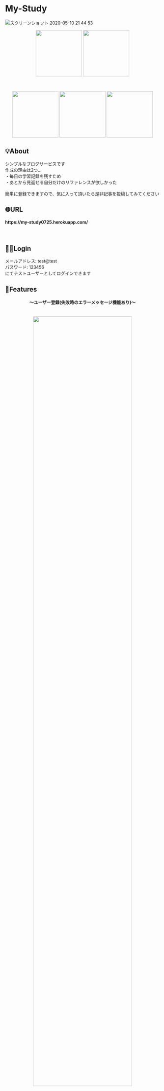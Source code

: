 # My-Study  
![スクリーンショット 2020-05-10 21 44 53](https://user-images.githubusercontent.com/61225885/81499738-afff7f80-9308-11ea-8aea-fe4904cfa14c.png)
<p align="center">
<img src="https://user-images.githubusercontent.com/61225885/81501161-bd6d3780-9311-11ea-908e-edc86a1a42e0.png" width="150px">
<img src="https://user-images.githubusercontent.com/61225885/81501164-bfcf9180-9311-11ea-9afb-262bba7e2968.png" width="150px">
</p><br>
<p align="center">
<img src="https://user-images.githubusercontent.com/61225885/81500769-4171f000-930f-11ea-8124-67417f6a4329.png" width="150px"> <img src="https://user-images.githubusercontent.com/61225885/81500827-adecef00-930f-11ea-822b-a82f0aa3b68f.png" width="150px"> <img src="https://user-images.githubusercontent.com/61225885/81500946-5602b800-9310-11ea-979f-72ffcc402093.png" width="150px">
</p>

## 💡About
シンプルなブログサービスです<br>
作成の理由は2つ...<br>
・毎日の学習記録を残すため<br>
・あとから見返せる自分だけのリファレンスが欲しかった<br><br>
簡単に登録できますので、気に入って頂いたら是非記事を投稿してみてください

## 🌐URL
<h4>https://my-study0725.herokuapp.com/</h4><br>

## 🏃‍♂️Login
メールアドレス: test@test<br>
パスワード: 123456<br>
にてテストユーザーとしてログインできます<br>

## 👀Features
<h4 align="center">〜ユーザー登録(失敗時のエラーメッセージ機能あり)〜</h4>
<br>
<div align="center">
<img src="https://user-images.githubusercontent.com/61225885/81524412-1083d080-938c-11ea-9ae0-90a8bd908e1b.gif" width="80%">
</div><br>

<h4 align="center">〜aboutボタン(簡単なアプリ紹介の表示)〜</h4>
<br>
<div align="center">〜
<img src="https://user-images.githubusercontent.com/61225885/81525174-c819e200-938e-11ea-8668-110088808026.gif" width="80%">
</div><br>

<h4 align="center">〜ブログの投稿、編集、削除〜</h4>
<br>
<div align="center">
<img src="https://user-images.githubusercontent.com/61225885/81527736-023ab200-9396-11ea-99f2-43fa1404d1b1.gif" width="80%">
</div><br>

<h4 align="center">〜自身の投稿一覧・他のユーザーの投稿一覧〜</h4>
<br>
<div align="center">
<img src="https://user-images.githubusercontent.com/61225885/81528250-3c588380-9397-11ea-90f0-6401bf83aab0.gif" width="80%">
</div>

## 📲responsive
<div align="center">
<img src="https://user-images.githubusercontent.com/61225885/82015230-3c1ef780-96b9-11ea-8c1b-330f54d62b75.gif" width="30%">
</div>

## 🤔今後実装したい機能
・インクリメンタルサーチを利用した記事の検索機能<br>
・現在のaboutボタンを消去し、ハンバーガーメニューの作成
・記事へのコメント機能の実装

## 😃Auther

- [Github](https://github.com/hosa-ichi)

